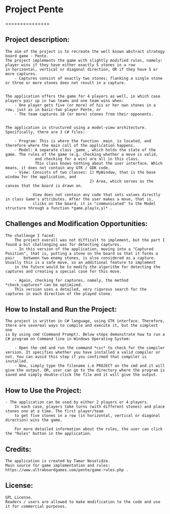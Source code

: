 # Project Pente
===============


## Project description:

    The aim of the project is to recreate the well known abstract strategy board game - Pente.
    The project implements the game with slightly modified rules, namely: player wins if they have either exactly 5 stones in a row
    in horizontal, vertical or diagonal direction, OR if they have 5 or more captures. 
        - Captures consist of exactly two stones; flanking a single stone or three or more stones does not result in a capture. 
        
    
    The application offers the game for 4 players as well, in which case players pair up in two teams and one team wins when:
        - One player gets five (or more) of his or her own stones in a row, just as in basic-two player Pente, or
        - The team captures 10 (or more) stones from their opponents.


    The application is structured using a model-view architecture. Specifically, there are 3 C# files:

        - Program: This is where the function _main_ is located, and therefore where the main call of the application happens.
        - Model: A separate class _game_, which holds the state of the game. The rules of the game (e.g. checking whether a move is valid, 
                 and checking for a win) are all in this class. 
                 This class knows nothing about the user interface. Which means, it does not contain any GTK / GDK code.
        - View: Consists of two classes: 1) MyWindow, that is the base window for the application, and
                                         2) Area, which serves as the canvas that the board is drawn on.
                
                View does not contain any code that sets values directly in class Game's attributes. After the user makes a move, that is,
                clicks on the board, it is "communicated" to the Model structure through a function *game.play(x,y)* .


## Challenges and Modification Opportunities:

    The challenge I faced:
        The project overall was not difficult to implement, but the part I found a bit challenging was for detecting captures.
        - In this version of the application, moving into a "Captured Position", that is, putting a stone on the board so that it forms a  pair    between two enemy stones, is also considered as a capture. Usually this is a safe move, so an additional feature to implement
        in the future would be to modify the algorithm for detecting the captures and creating a special case for this move.

        - Again, checking for captures, namely, the method *check_captures* can be optimized.
        This version uses a detailed, very rigorous search for the captures in each direction of the played stone.




## How to Install and Run the Project:

    The project is written in C# language, using GTK interface. Therefore, there are severeal ways to compile and execute it, but the simplest one
    is by using cmd (Command Prompt). Below steps demonstrate how to run a C# program on Command line in Windows Operating System:

        - Open the cmd and run the command *csc* to check for the compiler version. It specifies whether you have installed a valid compiler or not. You can avoid this step if you confirmed that compiler is installed.
        - Now, simply type the filename i.e PROJECT on the cmd and it will give the output. OR, user can go to the directory where the program is saved and simply double-click the file and it will give the output.
            



## How to Use the Project:
    
    - The application can be used by either 2 players or 4 players.
        In each case, players take turns (with different stones) and place stones one at a time. The first player/team
        to get five stones in a row (in horizontal, vertical or diagonal direction) wins the game.

        For more detailed information about the rules, the user can click the "Rules" button in the application. 





## Credits:

    The application is created by Tamar Noselidze.
    Main source for game implementation and rules: https://www.ultraboardgames.com/pente/game-rules.php .

## License:

    GPL License.
    Readers / users are allowed to make modification to the code and use it for commercial purposes.



